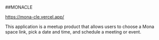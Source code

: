 ##MONACLE

https://mona-cle.vercel.app/

This application is a meetup product that allows users to choose a Mona space link, pick a date and time, and schedule a meeting or event.
